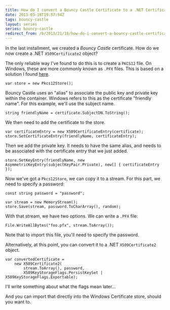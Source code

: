 ```yaml
---
title: How do I convert a Bouncy Castle Certificate to a .NET Certificate?
date: 2013-03-18T19:57:54Z
tags: bouncy-castle
layout: series
series: bouncy-castle
redirect_from: /b/2013/21/18/how-do-i-convert-a-bouncy-castle-certificate-to-a-net-certificate-
---
```

In the last installment, we created a *Bouncy Castle* certificate. How do we now create a .NET `X509Certificate2` object?

The only reliable way I've found to do this is to create a `PKCS12` file. On Windows, these are more commonly known as `.PFX` files. This is based on a solution I found [here](http://web.archive.org/web/20100504192226/http://www.fkollmann.de/v2/post/Creating-certificates-using-BouncyCastle.aspx).

    var store = new Pkcs12Store();

Bouncy Castle uses an "alias" to associate the public key and private key within the container. Windows refers to this as the certificate "friendly name". For this example, we'll use the subject name.

	string friendlyName = certificate.SubjectDN.ToString();

We then need to add the certificate to the store.

	var certificateEntry = new X509CertificateEntry(certificate);
	store.SetCertificateEntry(friendlyName, certificateEntry);

Then we add the private key. It needs to have the same alias, and needs to be associated with the certificate entry that we just added.

	store.SetKeyEntry(friendlyName, new AsymmetricKeyEntry(subjectKeyPair.Private), new[] { certificateEntry });

Now we've got a `Pkcs12Store`, we can copy it to a stream. For this part, we need to specify a password:

	const string password = "password";

	var stream = new MemoryStream();
	store.Save(stream, password.ToCharArray(), random);

With that stream, we have two options. We can write a `.PFX` file:

	File.WriteAllBytes("foo.pfx", stream.ToArray());

Note that to import this file, you'll need to specify the password.

Alternatively, at this point, you can convert it to a .NET `X509Certificate2` object.

	var convertedCertificate =
	    new X509Certificate2(
	        stream.ToArray(), password,
	        X509KeyStorageFlags.PersistKeySet | X509KeyStorageFlags.Exportable);

I'll write something about what the flags mean later...

And you can import that directly into the Windows Certificate store, should you want to.
